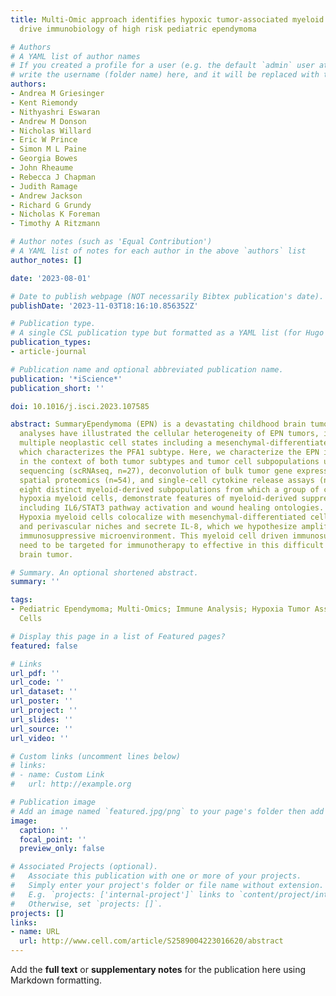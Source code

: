 ```yaml
---
title: Multi-Omic approach identifies hypoxic tumor-associated myeloid cells that
  drive immunobiology of high risk pediatric ependymoma

# Authors
# A YAML list of author names
# If you created a profile for a user (e.g. the default `admin` user at `content/authors/admin/`), 
# write the username (folder name) here, and it will be replaced with their full name and linked to their profile.
authors:
- Andrea M Griesinger
- Kent Riemondy
- Nithyashri Eswaran
- Andrew M Donson
- Nicholas Willard
- Eric W Prince
- Simon M L Paine
- Georgia Bowes
- John Rheaume
- Rebecca J Chapman
- Judith Ramage
- Andrew Jackson
- Richard G Grundy
- Nicholas K Foreman
- Timothy A Ritzmann

# Author notes (such as 'Equal Contribution')
# A YAML list of notes for each author in the above `authors` list
author_notes: []

date: '2023-08-01'

# Date to publish webpage (NOT necessarily Bibtex publication's date).
publishDate: '2023-11-03T18:16:10.856352Z'

# Publication type.
# A single CSL publication type but formatted as a YAML list (for Hugo requirements).
publication_types:
- article-journal

# Publication name and optional abbreviated publication name.
publication: '*iScience*'
publication_short: ''

doi: 10.1016/j.isci.2023.107585

abstract: SummaryEpendymoma (EPN) is a devastating childhood brain tumor. Single-cell
  analyses have illustrated the cellular heterogeneity of EPN tumors, identifying
  multiple neoplastic cell states including a mesenchymal-differentiated subpopulation
  which characterizes the PFA1 subtype. Here, we characterize the EPN immune environment,
  in the context of both tumor subtypes and tumor cell subpopulations using single-cell
  sequencing (scRNAseq, n=27), deconvolution of bulk tumor gene expression (n=299),
  spatial proteomics (n=54), and single-cell cytokine release assays (n=12). We identify
  eight distinct myeloid-derived subpopulations from which a group of cells, termed
  hypoxia myeloid cells, demonstrate features of myeloid-derived suppressor cells,
  including IL6/STAT3 pathway activation and wound healing ontologies. In PFA tumors,
  Hypoxia myeloid cells colocalize with mesenchymal-differentiated cells in necrotic
  and perivascular niches and secrete IL-8, which we hypothesize amplifies the EPN
  immunosuppressive microenvironment. This myeloid cell driven immunosuppression will
  need to be targeted for immunotherapy to effective in this difficult to cure childhood
  brain tumor.

# Summary. An optional shortened abstract.
summary: ''

tags:
- Pediatric Ependymoma; Multi-Omics; Immune Analysis; Hypoxia Tumor Associated Myeloid
  Cells

# Display this page in a list of Featured pages?
featured: false

# Links
url_pdf: ''
url_code: ''
url_dataset: ''
url_poster: ''
url_project: ''
url_slides: ''
url_source: ''
url_video: ''

# Custom links (uncomment lines below)
# links:
# - name: Custom Link
#   url: http://example.org

# Publication image
# Add an image named `featured.jpg/png` to your page's folder then add a caption below.
image:
  caption: ''
  focal_point: ''
  preview_only: false

# Associated Projects (optional).
#   Associate this publication with one or more of your projects.
#   Simply enter your project's folder or file name without extension.
#   E.g. `projects: ['internal-project']` links to `content/project/internal-project/index.md`.
#   Otherwise, set `projects: []`.
projects: []
links:
- name: URL
  url: http://www.cell.com/article/S2589004223016620/abstract
---
```


Add the **full text** or **supplementary notes** for the publication here using Markdown formatting.

